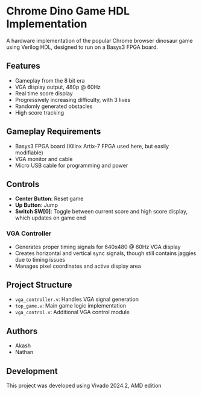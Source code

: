 # Chrome Dino Game HDL Implementation

A hardware implementation of the popular Chrome browser dinosaur game using Verilog HDL, designed to run on a Basys3 FPGA board.

## Features

- Gameplay from the 8 bit era
- VGA display output, 480p @ 60Hz
- Real time score display
- Progressively increasing difficulty, with 3 lives
- Randomly generated obstacles
- High score tracking

## Gameplay Requirements

- Basys3 FPGA board (Xilinx Artix-7 FPGA used here, but easily modifiable)
- VGA monitor and cable
- Micro USB cable for programming and power

## Controls

- **Center Button**: Reset game
- **Up Button**: Jump
- **Switch SW[0]**: Toggle between current score and high score display, which updates on game end

### VGA Controller
- Generates proper timing signals for 640x480 @ 60Hz VGA display
- Creates horizontal and vertical sync signals, though still contains jaggies due to timing issues
- Manages pixel coordinates and active display area

## Project Structure

- `vga_controller.v`: Handles VGA signal generation
- `top_game.v`: Main game logic implementation
- `vga_control.v`: Additional VGA control module

## Authors

- Akash
- Nathan

## Development
This project was developed using Vivado 2024.2, AMD edition